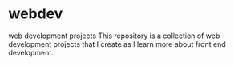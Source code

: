 # webdev
web development projects
This repository is a collection of web development projects that I create as I learn more about front end development.
